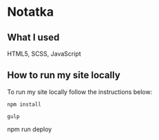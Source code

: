 # Notatka

## What I used

HTML5, SCSS, JavaScript

## How to run my site locally


To run my site locally follow the instructions below:

`npm install`

`gulp`

npm run deploy
